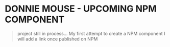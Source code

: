 # DONNIE MOUSE - UPCOMING NPM COMPONENT

> project still in process...
> My first attempt to create a NPM component 
> I will add a link once published on NPM
